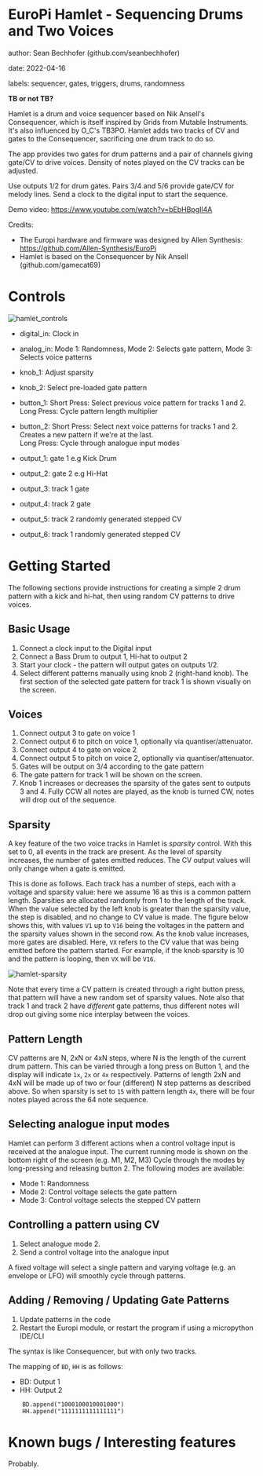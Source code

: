 # EuroPi Hamlet - Sequencing Drums and Two Voices

author: Sean Bechhofer (github.com/seanbechhofer)

date: 2022-04-16

labels: sequencer, gates, triggers, drums, randomness

**TB or not TB?**

Hamlet is a drum and voice sequencer based on Nik Ansell's
Consequencer, which is itself inspired by Grids from Mutable
Instruments. It's also influenced by O_C's TB3PO. Hamlet adds two
tracks of CV and gates to the Consequencer, sacrificing one drum track
to do so. 

The app provides two gates for drum patterns and a pair of channels
giving gate/CV to drive voices. Density of notes played on the CV
tracks can be adjusted.

Use outputs 1/2 for drum gates. Pairs 3/4 and 5/6 provide gate/CV for
melody lines. Send a clock to the digital input to start the sequence.

Demo video: https://www.youtube.com/watch?v=bEbHBpgIl4A

Credits:
- The Europi hardware and firmware was designed by Allen Synthesis:
https://github.com/Allen-Synthesis/EuroPi
- Hamlet is based on the Consequencer by Nik Ansell (github.com/gamecat69)

# Controls

![hamlet_controls](https://user-images.githubusercontent.com/1035997/163685864-8640d144-a394-4f25-a094-b89feb6e0942.png)

- digital_in: Clock in
- analog_in: Mode 1: Randomness, Mode 2: Selects gate pattern, Mode 3: Selects voice patterns

- knob_1: Adjust sparsity
- knob_2: Select pre-loaded gate pattern

- button_1: Short Press: Select previous voice pattern for tracks 1 and 2.  
  Long Press: Cycle pattern length multiplier
- button_2: Short Press: Select next voice patterns for tracks 1
  and 2. Creates a new pattern if we're at the last.  
  Long Press: Cycle through analogue input modes

- output_1: gate 1 e.g Kick Drum
- output_2: gate 2 e.g Hi-Hat
- output_3: track 1 gate
- output_4: track 2 gate
- output_5: track 2 randomly generated stepped CV
- output_6: track 1 randomly generated stepped CV

# Getting Started

The following sections provide instructions for creating a simple 2
drum pattern with a kick and hi-hat, then using random CV patterns to
drive voices.

## Basic Usage
1. Connect a clock input to the Digital input
2. Connect a Bass Drum to output 1, Hi-hat to output 2
3. Start your clock - the pattern will output gates on outputs 1/2.
4. Select different patterns manually using knob 2 (right-hand
knob). The first section of the selected gate pattern for track 1 is shown visually on the screen.

## Voices 
1. Connect output 3 to gate on voice 1
2. Connect output 6 to pitch on voice 1, optionally via quantiser/attenuator.
3. Connect output 4 to gate on voice 2
4. Connect output 5 to pitch on voice 2, optionally via quantiser/attenuator.
5. Gates will be output on 3/4 according to the gate pattern
6. The gate pattern for track 1 will be shown on the screen.
7. Knob 1 increases or decreases the sparsity of the gates sent to
   outputs 3 and 4. Fully CCW all notes are played, as the knob is
   turned CW, notes will drop out of the sequence.

## Sparsity

A key feature of the two voice tracks in Hamlet is *sparsity*
control. With this set to 0, all events in the track are present. As
the level of sparsity increases, the number of gates emitted
reduces. The CV output values will only change when a gate is
emitted.

This is done as follows. Each track has a number of steps, each with a
voltage and sparsity value: here we assume 16 as this is a common
pattern length. Sparsities are allocated randomly from 1 to the length
of the track. When the value selected by the left knob is greater than
the sparsity value, the step is disabled, and no change to CV value is
made. The figure below shows this, with values `V1` up to `V16` being
the voltages in the pattern and the sparsity values shown in the
second row. As the knob value increases, more gates are
disabled. Here, `VX` refers to the CV value that was being emitted
before the pattern started. For example, if the knob sparsity is 10
and the pattern is looping, then `VX` will be `V16`.

![hamlet-sparsity](https://user-images.githubusercontent.com/1035997/162011056-9c204891-5e95-4655-8e63-c2441212c90c.png)

Note that every time a CV pattern is created through a right button
press, that pattern will have a new random set of sparsity
values. Note also that track 1 and track 2 have *different* gate
patterns, thus different notes will drop out giving some nice
interplay between the voices.

## Pattern Length

CV patterns are N, 2xN or 4xN steps, where N is the length of the
current drum pattern. This can be varied through a long
press on Button 1, and the display will indicate `1x`, `2x` or `4x`
respectively. Patterns of length 2xN and 4xN will be made up of two or four
(different) N step patterns as described above. So when sparsity is
set to `15` with pattern length `4x`, there will be four notes played
across the 64 note sequence.

## Selecting analogue input modes

Hamlet can perform 3 different actions when a control voltage input is received at the analogue input.
The current running mode is shown on the bottom right of the screen (e.g. M1, M2, M3)
Cycle through the modes by long-pressing and releasing button 2. The following modes are available:

- Mode 1: Randomness
- Mode 2: Control voltage selects the gate pattern
- Mode 3: Control voltage selects the stepped CV pattern

## Controlling a pattern using CV

1. Select analogue mode 2.
2. Send a control voltage into the analogue input

A fixed voltage will select a single pattern and varying voltage (e.g. an envelope or LFO) will smoothly cycle through patterns.

## Adding / Removing / Updating Gate Patterns

1. Update patterns in the code
2. Restart the Europi module, or restart the program if using a micropython IDE/CLI

The syntax is like Consequencer, but with only two tracks.

The mapping of `BD`, `HH` is as follows:
- BD: Output 1
- HH: Output 2

```
    BD.append("1000100010001000")
    HH.append("1111111111111111")
```

# Known bugs / Interesting features

Probably. 
